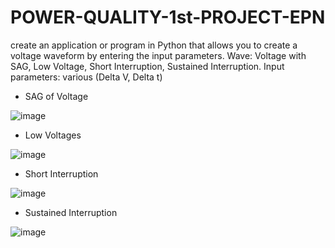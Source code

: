 # POWER-QUALITY-1st-PROJECT-EPN
create an application or program in Python that allows you to create a voltage waveform by entering the input parameters.
Wave: Voltage with SAG, Low Voltage, Short Interruption, Sustained Interruption.
Input parameters: various (Delta V, Delta t)
- SAG of Voltage
  
![image](https://github.com/user-attachments/assets/2ed9f315-a860-46c8-9d26-07eca509fdfd)
- Low Voltages
  
![image](https://github.com/user-attachments/assets/d86ed0d6-c54b-4ec5-8370-920c9d3de04c)
- Short Interruption
  
![image](https://github.com/user-attachments/assets/b976cea2-5926-417b-9860-9ac1a95e7822)
- Sustained Interruption
  
![image](https://github.com/user-attachments/assets/489c2606-0502-494c-8f9b-5c5d2e962cd3)
